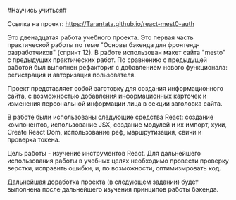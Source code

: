 #Научись учиться#

Ссылка на проект: https://Tarantata.github.io/react-mest0-auth

Это двенадцатая работа учебного проекта.
Это первая часть практической работы по теме "Основы бэкенда для фронтенд-разработчиков" (спринт 12).
В работе использован макет сайта "mesto" с предыдущих практических работ. По сравнению с предыдущей работой был выполнен рефакториг с добавлением нового функционала: регистрация и авторизация пользователя.

Проект представляет собой заготовку для создания информационного сайта, с возможностью добавления информационных карточек и изменения персональной информации лица в секции заголовка сайта.

В работе были использованы следующие средства React: создание компонентов, использование JSX, создание модулей и их импорт, хуки, Create React Dom, использование реф, маршрутизация, свичи и проверка токена.

Цель работы - изучение инструментов React.
Для дальнейшего использования работы в учебных целях необходимо провести проверку 
верстки, исправить ошибки, и, по возможности, оптимизмровать код.

Дальнейшая доработка проекта (в следующем задании) будет выполнена после дальнейшего изучения принципов работы бэкенда.
